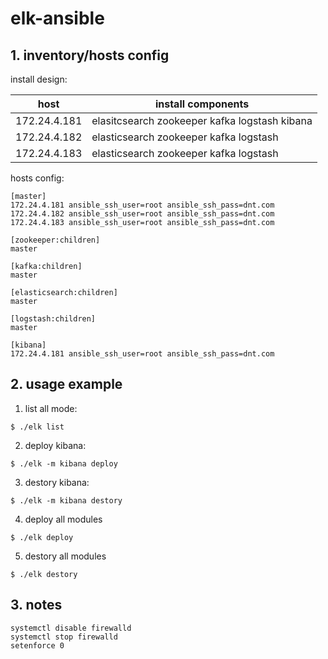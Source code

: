 
# elk-ansible

## 1. inventory/hosts config

install design:

| host         | install components                            |
| ------------ | --------------------------------------------- |
| 172.24.4.181 | elasitcsearch zookeeper kafka logstash kibana |
| 172.24.4.182 | elasticsearch zookeeper kafka logstash        |
| 172.24.4.183 | elasticsearch zookeeper kafka logstash        |

hosts config:
```
[master]
172.24.4.181 ansible_ssh_user=root ansible_ssh_pass=dnt.com
172.24.4.182 ansible_ssh_user=root ansible_ssh_pass=dnt.com
172.24.4.183 ansible_ssh_user=root ansible_ssh_pass=dnt.com

[zookeeper:children]
master

[kafka:children]
master

[elasticsearch:children]
master

[logstash:children]
master

[kibana]
172.24.4.181 ansible_ssh_user=root ansible_ssh_pass=dnt.com
```


## 2. usage example

1) list all mode:
```
$ ./elk list
```

2) deploy kibana:
```
$ ./elk -m kibana deploy
```

3) destory kibana:
```
$ ./elk -m kibana destory
```

4) deploy all modules
```
$ ./elk deploy
```

5) destory all modules
```
$ ./elk destory
```


## 3. notes

```
systemctl disable firewalld
systemctl stop firewalld
setenforce 0
```

